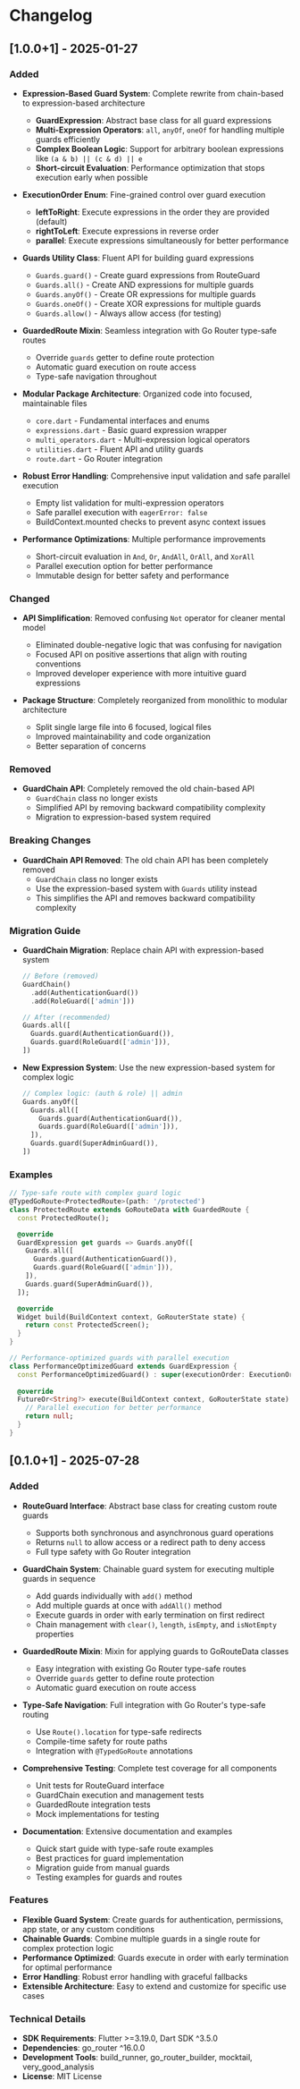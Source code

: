 # Changelog

## [1.0.0+1] - 2025-01-27

### Added
- **Expression-Based Guard System**: Complete rewrite from chain-based to expression-based architecture
  - **GuardExpression**: Abstract base class for all guard expressions
  - **Multi-Expression Operators**: `all`, `anyOf`, `oneOf` for handling multiple guards efficiently
  - **Complex Boolean Logic**: Support for arbitrary boolean expressions like `(a & b) || (c & d) || e`
  - **Short-circuit Evaluation**: Performance optimization that stops execution early when possible

- **ExecutionOrder Enum**: Fine-grained control over guard execution
  - **leftToRight**: Execute expressions in the order they are provided (default)
  - **rightToLeft**: Execute expressions in reverse order
  - **parallel**: Execute expressions simultaneously for better performance

- **Guards Utility Class**: Fluent API for building guard expressions
  - `Guards.guard()` - Create guard expressions from RouteGuard
  - `Guards.all()` - Create AND expressions for multiple guards
  - `Guards.anyOf()` - Create OR expressions for multiple guards
  - `Guards.oneOf()` - Create XOR expressions for multiple guards
  - `Guards.allow()` - Always allow access (for testing)

- **GuardedRoute Mixin**: Seamless integration with Go Router type-safe routes
  - Override `guards` getter to define route protection
  - Automatic guard execution on route access
  - Type-safe navigation throughout

- **Modular Package Architecture**: Organized code into focused, maintainable files
  - `core.dart` - Fundamental interfaces and enums
  - `expressions.dart` - Basic guard expression wrapper
  - `multi_operators.dart` - Multi-expression logical operators
  - `utilities.dart` - Fluent API and utility guards
  - `route.dart` - Go Router integration

- **Robust Error Handling**: Comprehensive input validation and safe parallel execution
  - Empty list validation for multi-expression operators
  - Safe parallel execution with `eagerError: false`
  - BuildContext.mounted checks to prevent async context issues

- **Performance Optimizations**: Multiple performance improvements
  - Short-circuit evaluation in `And`, `Or`, `AndAll`, `OrAll`, and `XorAll`
  - Parallel execution option for better performance
  - Immutable design for better safety and performance

### Changed
- **API Simplification**: Removed confusing `Not` operator for cleaner mental model
  - Eliminated double-negative logic that was confusing for navigation
  - Focused API on positive assertions that align with routing conventions
  - Improved developer experience with more intuitive guard expressions

- **Package Structure**: Completely reorganized from monolithic to modular architecture
  - Split single large file into 6 focused, logical files
  - Improved maintainability and code organization
  - Better separation of concerns

### Removed
- **GuardChain API**: Completely removed the old chain-based API
  - `GuardChain` class no longer exists
  - Simplified API by removing backward compatibility complexity
  - Migration to expression-based system required

### Breaking Changes
- **GuardChain API Removed**: The old chain API has been completely removed
  - `GuardChain` class no longer exists
  - Use the expression-based system with `Guards` utility instead
  - This simplifies the API and removes backward compatibility complexity

### Migration Guide
- **GuardChain Migration**: Replace chain API with expression-based system
  ```dart
  // Before (removed)
  GuardChain()
    .add(AuthenticationGuard())
    .add(RoleGuard(['admin']))
  
  // After (recommended)
  Guards.all([
    Guards.guard(AuthenticationGuard()),
    Guards.guard(RoleGuard(['admin'])),
  ])
  ```

- **New Expression System**: Use the new expression-based system for complex logic
  ```dart
  // Complex logic: (auth & role) || admin
  Guards.anyOf([
    Guards.all([
      Guards.guard(AuthenticationGuard()),
      Guards.guard(RoleGuard(['admin'])),
    ]),
    Guards.guard(SuperAdminGuard()),
  ])
  ```

### Examples
```dart
// Type-safe route with complex guard logic
@TypedGoRoute<ProtectedRoute>(path: '/protected')
class ProtectedRoute extends GoRouteData with GuardedRoute {
  const ProtectedRoute();

  @override
  GuardExpression get guards => Guards.anyOf([
    Guards.all([
      Guards.guard(AuthenticationGuard()),
      Guards.guard(RoleGuard(['admin'])),
    ]),
    Guards.guard(SuperAdminGuard()),
  ]);

  @override
  Widget build(BuildContext context, GoRouterState state) {
    return const ProtectedScreen();
  }
}

// Performance-optimized guards with parallel execution
class PerformanceOptimizedGuard extends GuardExpression {
  const PerformanceOptimizedGuard() : super(executionOrder: ExecutionOrder.parallel);
  
  @override
  FutureOr<String?> execute(BuildContext context, GoRouterState state) async {
    // Parallel execution for better performance
    return null;
  }
}
```

## [0.1.0+1] - 2025-07-28

### Added
- **RouteGuard Interface**: Abstract base class for creating custom route guards
  - Supports both synchronous and asynchronous guard operations
  - Returns `null` to allow access or a redirect path to deny access
  - Full type safety with Go Router integration

- **GuardChain System**: Chainable guard system for executing multiple guards in sequence
  - Add guards individually with `add()` method
  - Add multiple guards at once with `addAll()` method
  - Execute guards in order with early termination on first redirect
  - Chain management with `clear()`, `length`, `isEmpty`, and `isNotEmpty` properties

- **GuardedRoute Mixin**: Mixin for applying guards to GoRouteData classes
  - Easy integration with existing Go Router type-safe routes
  - Override `guards` getter to define route protection
  - Automatic guard execution on route access

- **Type-Safe Navigation**: Full integration with Go Router's type-safe routing
  - Use `Route().location` for type-safe redirects
  - Compile-time safety for route paths
  - Integration with `@TypedGoRoute` annotations

- **Comprehensive Testing**: Complete test coverage for all components
  - Unit tests for RouteGuard interface
  - GuardChain execution and management tests
  - GuardedRoute integration tests
  - Mock implementations for testing

- **Documentation**: Extensive documentation and examples
  - Quick start guide with type-safe route examples
  - Best practices for guard implementation
  - Migration guide from manual guards
  - Testing examples for guards and routes

### Features
- **Flexible Guard System**: Create guards for authentication, permissions, app state, or any custom conditions
- **Chainable Guards**: Combine multiple guards in a single route for complex protection logic
- **Performance Optimized**: Guards execute in order with early termination for optimal performance
- **Error Handling**: Robust error handling with graceful fallbacks
- **Extensible Architecture**: Easy to extend and customize for specific use cases

### Technical Details
- **SDK Requirements**: Flutter >=3.19.0, Dart SDK ^3.5.0
- **Dependencies**: go_router ^16.0.0
- **Development Tools**: build_runner, go_router_builder, mocktail, very_good_analysis
- **License**: MIT License
